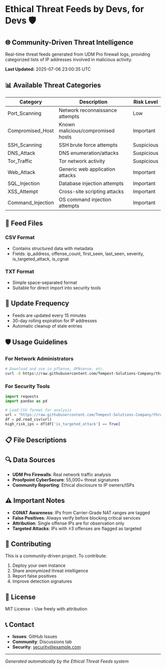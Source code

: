 # Ethical Threat Feeds by Devs, for Devs 🛡️

## 🌐 Community-Driven Threat Intelligence

Real-time threat feeds generated from UDM Pro firewall logs, providing categorized lists of IP addresses involved in malicious activity.

**Last Updated:** 2025-07-06 23:00:35 UTC

## 📊 Available Threat Categories

| Category | Description | Risk Level |
|----------|-------------|------------|
| Port_Scanning | Network reconnaissance attempts | Low |
| Compromised_Host | Known malicious/compromised hosts | Important |
| SSH_Scanning | SSH brute force attempts | Suspicious |
| DNS_Attack | DNS enumeration/attacks | Suspicious |
| Tor_Traffic | Tor network activity | Suspicious |
| Web_Attack | Generic web application attacks | Important |
| SQL_Injection | Database injection attempts | Important |
| XSS_Attempt | Cross-site scripting attacks | Important |
| Command_Injection | OS command injection attempts | Important |

## 📁 Feed Files

### CSV Format
- Contains structured data with metadata
- Fields: ip_address, offense_count, first_seen, last_seen, severity, is_targeted_attack, is_cgnat

### TXT Format  
- Simple space-separated format
- Suitable for direct import into security tools

## 🔄 Update Frequency

- Feeds are updated every 15 minutes
- 30-day rolling expiration for IP addresses
- Automatic cleanup of stale entries

## 🛡️ Usage Guidelines

### For Network Administrators
```bash
# Download and use in pfSense, OPNsense, etc.
curl -O https://raw.githubusercontent.com/Tempest-Solutions-Company/threat-feeds/main/feeds/SQL_Injection.txt
```

### For Security Tools
```python
import requests
import pandas as pd

# Load CSV format for analysis
url = "https://raw.githubusercontent.com/Tempest-Solutions-Company/threat-feeds/main/feeds/SQL_Injection.csv"
df = pd.read_csv(url)
high_risk_ips = df[df['is_targeted_attack'] == True]
```

## 📋 File Descriptions


## 🔍 Data Sources

- **UDM Pro Firewalls**: Real network traffic analysis
- **Proofpoint CyberSecure**: 55,000+ threat signatures
- **Community Reporting**: Ethical disclosure to IP owners/ISPs

## ⚠️ Important Notes

- **CGNAT Awareness**: IPs from Carrier-Grade NAT ranges are tagged
- **False Positives**: Always verify before blocking critical services
- **Attribution**: Single offense IPs are for observation only
- **Targeted Attacks**: IPs with ≥3 offenses are flagged as targeted

## 🤝 Contributing

This is a community-driven project. To contribute:

1. Deploy your own instance
2. Share anonymized threat intelligence
3. Report false positives
4. Improve detection signatures

## 📄 License

MIT License - Use freely with attribution

## 📞 Contact

- **Issues**: GitHub Issues
- **Community**: Discussions tab
- **Security**: security@example.com

---

*Generated automatically by the Ethical Threat Feeds system*
